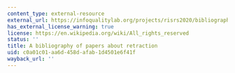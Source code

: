 ```yaml
---
content_type: external-resource
external_url: https://infoqualitylab.org/projects/risrs2020/bibliography/
has_external_license_warning: true
license: https://en.wikipedia.org/wiki/All_rights_reserved
status: ''
title: A bibliography of papers about retraction
uid: c0a01c01-aa6d-458d-afab-1d4501e6f41f
wayback_url: ''
---
```

